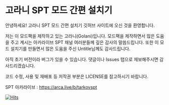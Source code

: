 # 고라니 SPT 모드 간편 설치기

안녕하세요! 고라니 SPT 모드 간편 설치기 깃허브 사이트에 오신 것을 환영합니다.

저는 이 모드팩을 제작하고 있는 고라니(Golani)입니다.
모드팩을 제작하면서 많은 도움을 주고 계시는 아카라이브 SPT 채널 여러분들께 깊은 감사의 말씀드립니다.
또한 이 모드 설치기를 만들면서 많은 도움을 주신 Untitle님께도 감사드립니다.

아직 초기 버전이라 버그가 있을 수 있습니다. 
댓글이나 Issues 탭으로 제보해주시면 감사드리겠습니다.

코드 수정, 사용 및 재배포 등 저작권 부분은 LICENSE를 참고하시기 바랍니다.

SPT 아카라이브 : https://arca.live/b/tarkovspt

[![Hits](https://hits.seeyoufarm.com/api/count/incr/badge.svg?url=https%3A%2F%2Fgithub.com%2FGoLani11%2FGoLani_ModPack&count_bg=%233DC8C4&title_bg=%23555555&icon=&icon_color=%23E7E7E7&title=%EB%B0%A9%EB%AC%B8%EC%9E%90+%EC%88%98&edge_flat=false)](https://hits.seeyoufarm.com)